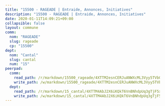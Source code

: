 ```yaml
---
title: "15500 - RAGEADE | Entraide, Annonces, Initiatives"
description: "15500 - RAGEADE | Entraide, Annonces, Initiatives"
date: 2020-01-11T14:09:21+09:00
collapsible: false
layout: commune
comm:
  nom: "RAGEADE"
  slug: rageade
  cp: "15500"
dept:
  nom: "Cantal"
  slug: cantal
  num: "15"
peerpad:
  comm:
    read_path: /r/markdown/15500_rageade/4XTTM2esnCERJuANWXcML3Vyy5TVbQQ3a6xfQtA5pWsZCWhj6
    write_path: /w/markdown/15500_rageade/4XTTM2esnCERJuANWXcML3Vyy5TVbQQ3a6xfQtA5pWsZCWhj6-K3TgV8BTZ96khGzrndM4g3z8XKn1Zjgg4P4rsU1bh9haiuhhGWfEstjCfNcyPdM9FDgFpBbHztUdx2ZBPu87fdLR8BHswqrYxMS45qvdU4rAtQdee4g1GQw6d6YgrVR5CWMyfrX2
  dept:
    read_path: /r/markdown/15_cantal/4XTTM4AbJ2X6iKQkT6VnBNhdpUq3gTjF5xvzeLXgyMbip7oZi
    write_path: /w/markdown/15_cantal/4XTTM4AbJ2X6iKQkT6VnBNhdpUq3gTjF5xvzeLXgyMbip7oZi-K3TgUzLxcVoV3Spfk4WRRT7ns4FZHP5DRn3T5Xt1HAMNkCgdMWpswwmyZFy1f4TzqjHqM6bwRLmH4WDVWsNZdM34scPnnmiNG41mKcAmEspoSpDYQr7FHqoFAfy15CJrkSEmsoqS
---
```


